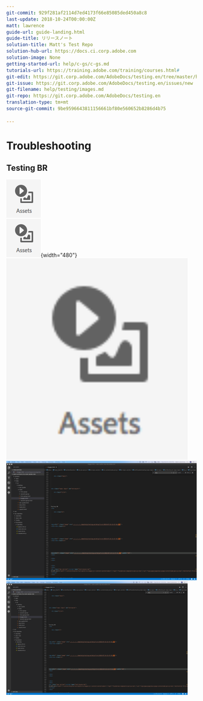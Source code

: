 ```yaml
---
git-commit: 929f281af2114d7ed4173f66e85085ded450a8c8
last-update: 2018-10-24T00:00:00Z
matt: lawrence
guide-url: guide-landing.html
guide-title: リリースノート
solution-title: Matt's Test Repo
solution-hub-url: https://docs.ci.corp.adobe.com
solution-image: None
getting-started-url: help/c-gs/c-gs.md
tutorials-url: https://training.adobe.com/training/courses.html#
git-edit: https://git.corp.adobe.com/AdobeDocs/testing.en/tree/master/help/testing/images.md
git-issue: https://git.corp.adobe.com/AdobeDocs/testing.en/issues/new
git-filename: help/testing/images.md
git-repo: https://git.corp.adobe.com/AdobeDocs/testing.en
translation-type: tm+mt
source-git-commit: 9be9596643811156661bf80e560652b8286d4b75

---
```


# Troubleshooting

## Testing BR

![No Size](assets/2018-07-24-13-47-56.png)
<br>
![MD Attr](assets/2018-07-24-13-47-56.png){width="480"}
<br>
<img src="assets/2018-07-24-13-47-56.png" width="480"/>
<br>
![Big](big.png)
<br>
<img src="big.png" width="480"/>
